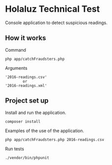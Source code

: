 # Holaluz Technical Test
Console application to detect suspicious readings.


## How it works
Command
```
php app/catchFraudsters.php
```

Arguments
```
'2016-readings.csv'
        or
'2016-readings.xml'
```

## Project set up
Install and run the application.
```
composer install
```

Examples of the use of the application.
```
php app/catchFraudsters.php 2016-readings.csv
```

Run tests
```
./vendor/bin/phpunit
```
